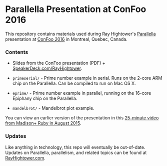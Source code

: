 Parallella Presentation at ConFoo 2016
===

This repository contains materials used during Ray Hightower's [Parallella](http://rayhightower.com/blog/2014/07/07/parallella-quick-start-guide-with-gotchas/) presentation at [ConFoo 2016](http://confoo.ca) in Montreal, Quebec, Canada.

### Contents

* Slides from the ConFoo presentation (PDF) + [SpeakerDeck.com/RayHightower](https://speakerdeck.com/rayhightower/confoo-2016-parallella-supercomputing-and-ruby).

* `primeserial/` - Prime number example in serial. Runs on the 2-core ARM chip on the Parallella. Can be compiled to run on Mac OS X.

* `eprime/` - Prime number example in parallel, running on the 16-core Epiphany chip on the Parallella.

* `mandelbrot/` - Mandelbrot plot example.

You can view an earlier version of the presentation in this [25-minute video from Madison+ Ruby in August 2015](https://www.youtube.com/watch?v=BHZCCUEzK0s).

### Updates

Like anything in technology, this repo will eventually be out-of-date. Updates on Parallella, parallelism, and related topics can be found at [RayHightower.com](http://rayhightower.com).

